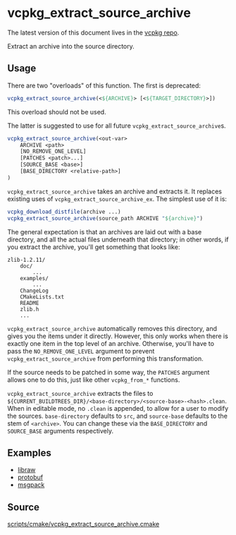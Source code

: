 # vcpkg_extract_source_archive

The latest version of this document lives in the [vcpkg repo](https://github.com/Microsoft/vcpkg/blob/master/docs/maintainers/vcpkg_extract_source_archive.md).

Extract an archive into the source directory.

## Usage
There are two "overloads" of this function. The first is deprecated:

```cmake
vcpkg_extract_source_archive(<${ARCHIVE}> [<${TARGET_DIRECTORY}>])
```

This overload should not be used.

The latter is suggested to use for all future `vcpkg_extract_source_archive`s.

```cmake
vcpkg_extract_source_archive(<out-var>
    ARCHIVE <path>
    [NO_REMOVE_ONE_LEVEL]
    [PATCHES <patch>...]
    [SOURCE_BASE <base>]
    [BASE_DIRECTORY <relative-path>]
)
```

`vcpkg_extract_source_archive` takes an archive and extracts it.
It replaces existing uses of `vcpkg_extract_source_archive_ex`.
The simplest use of it is:

```cmake
vcpkg_download_distfile(archive ...)
vcpkg_extract_source_archive(source_path ARCHIVE "${archive}")
```

The general expectation is that an archives are laid out with a base directory,
and all the actual files underneath that directory; in other words, if you
extract the archive, you'll get something that looks like:

```
zlib-1.2.11/
    doc/
        ...
    examples/
        ...
    ChangeLog
    CMakeLists.txt
    README
    zlib.h
    ...
```

`vcpkg_extract_source_archive` automatically removes this directory,
and gives you the items under it directly. However, this only works
when there is exactly one item in the top level of an archive.
Otherwise, you'll have to pass the `NO_REMOVE_ONE_LEVEL` argument to
prevent `vcpkg_extract_source_archive` from performing this transformation.

If the source needs to be patched in some way, the `PATCHES` argument
allows one to do this, just like other `vcpkg_from_*` functions.

`vcpkg_extract_source_archive` extracts the files to
`${CURRENT_BUILDTREES_DIR}/<base-directory>/<source-base>-<hash>.clean`.
When in editable mode, no `.clean` is appended,
to allow for a user to modify the sources.
`base-directory` defaults to `src`,
and `source-base` defaults to the stem of `<archive>`.
You can change these via the `BASE_DIRECTORY` and `SOURCE_BASE` arguments
respectively.

## Examples

* [libraw](https://github.com/Microsoft/vcpkg/blob/master/ports/libraw/portfile.cmake)
* [protobuf](https://github.com/Microsoft/vcpkg/blob/master/ports/protobuf/portfile.cmake)
* [msgpack](https://github.com/Microsoft/vcpkg/blob/master/ports/msgpack/portfile.cmake)

## Source
[scripts/cmake/vcpkg\_extract\_source\_archive.cmake](https://github.com/Microsoft/vcpkg/blob/master/scripts/cmake/vcpkg_extract_source_archive.cmake)
